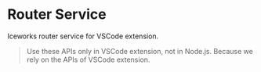 # Router Service

Iceworks router service for VSCode extension.

> Use these APIs only in VSCode extension, not in Node.js.
> Because we rely on the APIs of VSCode extension.
